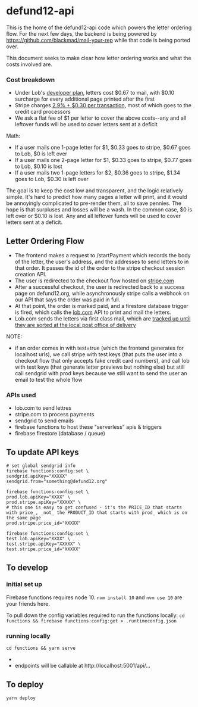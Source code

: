 # defund12-api

This is the home of the defund12-api code which powers the letter ordering flow. For the next few days, the backend is being powered by https://github.com/blackmad/mail-your-rep while that code is being ported over.

This document seeks to make clear how letter ordering works and what the costs involved are.

### Cost breakdown
- Under Lob's [developer plan](https://lob.com/pricing/print-mail), letters cost $0.67 to mail, with $0.10 surcharge for every additional page printed after the first
- Stripe charges [2.9% + $0.30 per transaction](https://stripe.com/pricing), most of which goes to the credit card processors
- We ask a flat fee of $1 per letter to cover the above costs--any and all leftover funds will be used to cover letters sent at a deficit

Math:
- If a user mails one 1-page letter for $1, $0.33 goes to stripe, $0.67 goes to Lob, $0 is left over
- If a user mails one 2-page letter for $1, $0.33 goes to stripe, $0.77 goes to Lob, $0.10 is lost
- If a user mails two 1-page letters for $2, $0.36 goes to stripe, $1.34 goes to Lob, $0.30 is left over

The goal is to keep the cost low and transparent, and the logic relatively simple. It's hard to predict how many pages a letter will print, and it would be annoyingly complicated to pre-render them, all to save pennies. The hope is that surpluses and losses will be a wash. In the common case, $0 is left over or $0.10 is lost. Any and all leftover funds will be used to cover letters sent at a deficit.

## Letter Ordering Flow
- The frontend makes a request to /startPayment which records the body of the letter, the user's address, and the addresses to send letters to in that order. It passes the id of the order to the stripe checkout session creation API.
- The user is redirected to the checkout flow hosted on [stripe.com](https://stripe.com/)
- After a successful checkout, the user is redirected back to a success page on defund12.org, while asynchronously stripe calls a webhook on our API that says the order was paid in full.
- At that point, the order is marked paid, and a firestore database trigger is fired, which calls the [lob.com](https://lob.com) API to print and mail the letters.
- Lob.com sends the letters via first class mail, which are [tracked up until they are sorted at the local post office of delivery](https://support.lob.com/hc/en-us/articles/115000097404-Can-I-track-my-mail-)

NOTE:
- if an order comes in with test=true (which the frontend generates for localhost urls), we call stripe with test keys (that puts the user into a checkout flow that only accepts fake credit card numbers), and call lob with test keys (that generate letter previews but nothing else) but still call sendgrid with prod keys because we still want to send the user an email to test the whole flow

### APIs used
- lob.com to send lettres
- stripe.com to process payments
- sendgrid to send emails
- firebase functions to host these "serverless" apis & triggers
- firebase firestore (database / queue)

## To update API keys

```
# set global sendgrid info
firebase functions:config:set \
sendgrid.apiKey="XXXXX" 
sendgrid.from="something@defund12.org"
```

```
firebase functions:config:set \
prod.lob.apiKey="XXXX" \
prod.stripe.apiKey="XXXXX" \
# this one is easy to get confused - it's the PRICE_ID that starts with price_, _not_ the PRODUCT_ID that starts with prod_ which is on the same page
prod.stripe.price_id="XXXXX"
```

```
firebase functions:config:set \
test.lob.apiKey="XXXX" \
test.stripe.apiKey="XXXXX" \
test.stripe.price_id="XXXXX" 
```

## To develop

### initial set up
Firebase functions requires node 10. `nvm install 10` and `nvm use 10` are your friends here.

To pull down the config variables required to run the functions locally: `cd functions && firebase functions:config:get > .runtimeconfig.json`

### running locally
`cd functions && yarn serve`

- 
- endpoints will be callable at http://localhost:5001/api/...

## To deploy
```yarn deploy```
